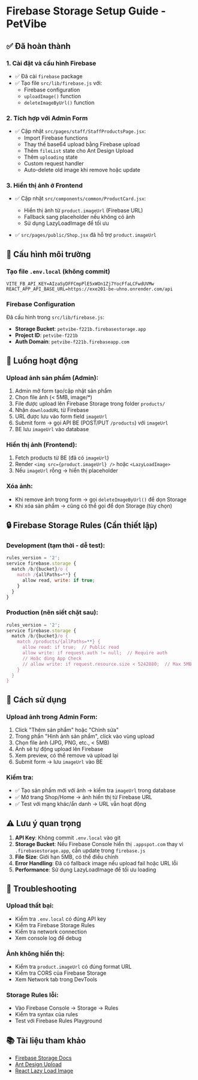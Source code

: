 # Firebase Storage Setup Guide - PetVibe

## ✅ Đã hoàn thành

### 1. Cài đặt và cấu hình Firebase
- ✅ Đã cài `firebase` package
- ✅ Tạo file `src/lib/firebase.js` với:
  - Firebase configuration
  - `uploadImage()` function
  - `deleteImageByUrl()` function

### 2. Tích hợp với Admin Form
- ✅ Cập nhật `src/pages/staff/StaffProductsPage.jsx`:
  - Import Firebase functions
  - Thay thế base64 upload bằng Firebase upload
  - Thêm `fileList` state cho Ant Design Upload
  - Thêm `uploading` state
  - Custom request handler
  - Auto-delete old image khi remove hoặc update

### 3. Hiển thị ảnh ở Frontend
- ✅ Cập nhật `src/components/common/ProductCard.jsx`:
  - Hiển thị ảnh từ `product.imageUrl` (Firebase URL)
  - Fallback sang placeholder nếu không có ảnh
  - Sử dụng LazyLoadImage để tối ưu

- ✅ `src/pages/public/Shop.jsx` đã hỗ trợ `product.imageUrl`

## 📝 Cấu hình môi trường

### Tạo file `.env.local` (không commit)

```env
VITE_FB_API_KEY=AIzaSyDFFCmpPlE5xWOn1Zj7YocFfaLCFwdUVMw
REACT_APP_API_BASE_URL=https://exe201-be-uhno.onrender.com/api
```

### Firebase Configuration

Đã cấu hình trong `src/lib/firebase.js`:
- **Storage Bucket**: `petvibe-f221b.firebasestorage.app`
- **Project ID**: `petvibe-f221b`
- **Auth Domain**: `petvibe-f221b.firebaseapp.com`

## 🔧 Luồng hoạt động

### Upload ảnh sản phẩm (Admin):
1. Admin mở form tạo/cập nhật sản phẩm
2. Chọn file ảnh (< 5MB, image/*)
3. File được upload lên Firebase Storage trong folder `products/`
4. Nhận `downloadURL` từ Firebase
5. URL được lưu vào form field `imageUrl`
6. Submit form → gọi API BE (POST/PUT `/products`) với `imageUrl`
7. BE lưu `imageUrl` vào database

### Hiển thị ảnh (Frontend):
1. Fetch products từ BE (đã có `imageUrl`)
2. Render `<img src={product.imageUrl} />` hoặc `<LazyLoadImage>`
3. Nếu `imageUrl` rỗng → hiển thị placeholder

### Xóa ảnh:
- Khi remove ảnh trong form → gọi `deleteImageByUrl()` để dọn Storage
- Khi xóa sản phẩm → cũng có thể gọi để dọn Storage (tùy chọn)

## 🔒 Firebase Storage Rules (Cần thiết lập)

### Development (tạm thời - dễ test):
```javascript
rules_version = '2';
service firebase.storage {
  match /b/{bucket}/o {
    match /{allPaths=**} {
      allow read, write: if true;
    }
  }
}
```

### Production (nên siết chặt sau):
```javascript
rules_version = '2';
service firebase.storage {
  match /b/{bucket}/o {
    match /products/{allPaths=**} {
      allow read: if true;  // Public read
      allow write: if request.auth != null;  // Require auth
      // Hoặc dùng App Check
      // allow write: if request.resource.size < 5242880;  // Max 5MB
    }
  }
}
```

## 📱 Cách sử dụng

### Upload ảnh trong Admin Form:
1. Click "Thêm sản phẩm" hoặc "Chỉnh sửa"
2. Trong phần "Hình ảnh sản phẩm", click vào vùng upload
3. Chọn file ảnh (JPG, PNG, etc., < 5MB)
4. Ảnh sẽ tự động upload lên Firebase
5. Xem preview, có thể remove và upload lại
6. Submit form → lưu `imageUrl` vào BE

### Kiểm tra:
- ✅ Tạo sản phẩm mới với ảnh → kiểm tra `imageUrl` trong database
- ✅ Mở trang Shop/Home → ảnh hiển thị từ Firebase URL
- ✅ Test với mạng khác/ẩn danh → URL vẫn hoạt động

## ⚠️ Lưu ý quan trọng

1. **API Key**: Không commit `.env.local` vào git
2. **Storage Bucket**: Nếu Firebase Console hiển thị `.appspot.com` thay vì `.firebasestorage.app`, cần update trong `firebase.js`
3. **File Size**: Giới hạn 5MB, có thể điều chỉnh
4. **Error Handling**: Đã có fallback image nếu upload fail hoặc URL lỗi
5. **Performance**: Sử dụng LazyLoadImage để tối ưu loading

## 🐛 Troubleshooting

### Upload thất bại:
- Kiểm tra `.env.local` có đúng API key
- Kiểm tra Firebase Storage Rules
- Kiểm tra network connection
- Xem console log để debug

### Ảnh không hiển thị:
- Kiểm tra `product.imageUrl` có đúng format URL
- Kiểm tra CORS của Firebase Storage
- Xem Network tab trong DevTools

### Storage Rules lỗi:
- Vào Firebase Console → Storage → Rules
- Kiểm tra syntax của rules
- Test với Firebase Rules Playground

## 📚 Tài liệu tham khảo

- [Firebase Storage Docs](https://firebase.google.com/docs/storage)
- [Ant Design Upload](https://ant.design/components/upload/)
- [React Lazy Load Image](https://www.npmjs.com/package/react-lazy-load-image-component)


